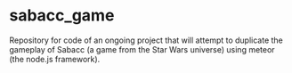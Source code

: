 sabacc_game
===========

Repository for code of an ongoing project that will attempt to duplicate the gameplay of Sabacc (a game from the Star Wars universe) using meteor (the node.js framework).
